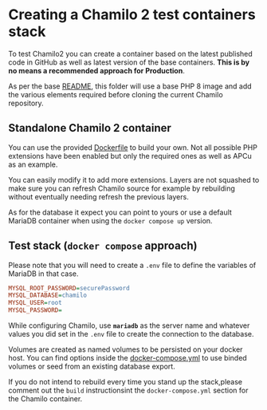 # Creating a Chamilo 2  test containers stack

To test Chamilo2 you can create a container based on the latest published code in GitHub as well as latest version of the base containers. **This is by no means a recommended approach for Production**.

As per the base [README](../README.md), this folder will use a base  PHP 8 image and add the various elements required before cloning the current Chamilo repository.

## Standalone Chamilo 2 container

You can use the provided [Dockerfile](Dockerfile) to build your own.
Not all possible PHP extensions have been enabled but only the required ones as well as APCu as an example.

You can easily modify it to add more extensions. Layers are not squashed to make sure you can refresh Chamilo source for example by rebuilding without eventually needing refresh the previous layers.

As for the database it expect you can point to yours or use a default MariaDB container when using the `docker compose up` version.

## Test stack (`docker compose` approach)

Please note that you will need to create a `.env` file to define the variables of MariaDB in that case.

```ini
MYSQL_ROOT_PASSWORD=securePassword
MYSQL_DATABASE=chamilo
MYSQL_USER=root
MYSQL_PASSWORD=
```

While configuring Chamilo, use **`mariadb`** as the server name and whatever values you did set in the `.env` file to create the connection to the database.

Volumes are created as named volumes to be persisted on your docker host. You can find options inside the [docker-compose.yml](docker-compose.yml) to use binded volumes or seed from an existing database export.

If you do not intend to rebuild every time you stand up the stack,please comment out the `build` instructionsint the `docker-compose.yml` section for the Chamilo container.
 
